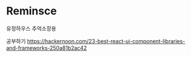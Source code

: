 # Reminsce
유정하우스 추억소장용

공부하기 
https://hackernoon.com/23-best-react-ui-component-libraries-and-frameworks-250a81b2ac42
